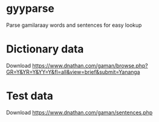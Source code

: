 # gyyparse
Parse gamilaraay words and sentences for easy lookup

# Dictionary data
Download https://www.dnathan.com/gaman/browse.php?GR=Y&YR=Y&YY=Y&fl=all&view=brief&submit=Yananga

# Test data
Download https://www.dnathan.com/gaman/sentences.php